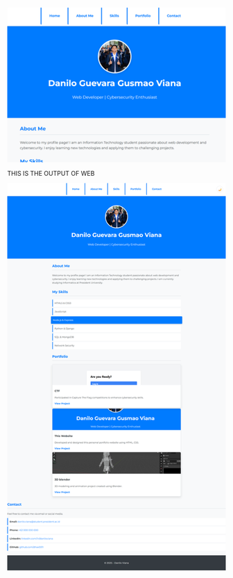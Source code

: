 ![Show the Project Assignment](./Screenshot_123.png)


<p>THIS IS THE OUTPUT OF WEB</p>

![Show the Project Assignment](./web.png)

